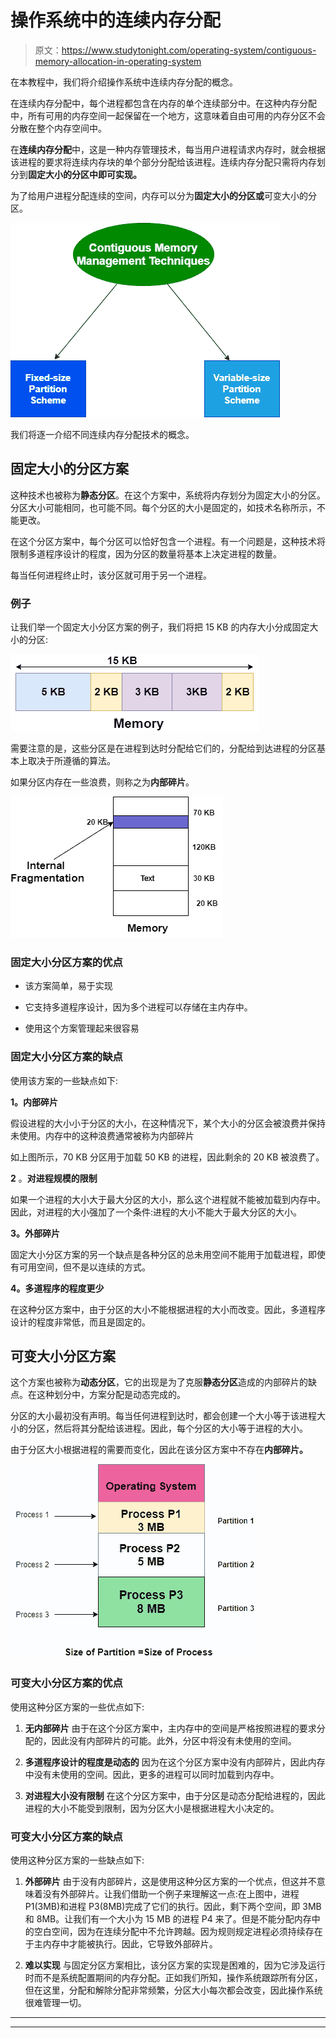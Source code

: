 # 操作系统中的连续内存分配

> 原文：<https://www.studytonight.com/operating-system/contiguous-memory-allocation-in-operating-system>

在本教程中，我们将介绍操作系统中连续内存分配的概念。

在连续内存分配中，每个进程都包含在内存的单个连续部分中。在这种内存分配中，所有可用的内存空间一起保留在一个地方，这意味着自由可用的内存分区不会分散在整个内存空间中。

在**连续内存分配**中，这是一种内存管理技术，每当用户进程请求内存时，就会根据该进程的要求将连续内存块的单个部分分配给该进程。连续内存分配只需将内存划分到**固定大小的分区中即可实现。**

为了给用户进程分配连续的空间，内存可以分为**固定大小的分区或**可变大小的分区。

![](img/f3faa25d5cd010e9e3af4dc32d48c07b.png)

我们将逐一介绍不同连续内存分配技术的概念。

## 固定大小的分区方案

这种技术也被称为**静态分区**。在这个方案中，系统将内存划分为固定大小的分区。分区大小可能相同，也可能不同。每个分区的大小是固定的，如技术名称所示，不能更改。

在这个分区方案中，每个分区可以恰好包含一个进程。有一个问题是，这种技术将限制多道程序设计的程度，因为分区的数量将基本上决定进程的数量。

每当任何进程终止时，该分区就可用于另一个进程。

### 例子

让我们举一个固定大小分区方案的例子，我们将把 15 KB 的内存大小分成固定大小的分区:

![](img/451e22b3b7cb9627fa59638010068545.png)

需要注意的是，这些分区是在进程到达时分配给它们的，分配给到达进程的分区基本上取决于所遵循的算法。

如果分区内存在一些浪费，则称之为**内部碎片**。

![](img/58ad28f942f6634ad56b46474a0c6d3e.png)

### 固定大小分区方案的优点

*   该方案简单，易于实现

*   它支持多道程序设计，因为多个进程可以存储在主内存中。

*   使用这个方案管理起来很容易

### 固定大小分区方案的缺点

使用该方案的一些缺点如下:

**1。内部碎片**

假设进程的大小小于分区的大小，在这种情况下，某个大小的分区会被浪费并保持未使用。内存中的这种浪费通常被称为内部碎片

如上图所示，70 KB 分区用于加载 50 KB 的进程，因此剩余的 20 KB 被浪费了。

**2** 。**对进程规模的限制**

如果一个进程的大小大于最大分区的大小，那么这个进程就不能被加载到内存中。因此，对进程的大小强加了一个条件:进程的大小不能大于最大分区的大小。

**3。外部碎片**

固定大小分区方案的另一个缺点是各种分区的总未用空间不能用于加载进程，即使有可用空间，但不是以连续的方式。

**4。多道程序的程度更少**

在这种分区方案中，由于分区的大小不能根据进程的大小而改变。因此，多道程序设计的程度非常低，而且是固定的。

## 可变大小分区方案

这个方案也被称为**动态分区**，它的出现是为了克服**静态分区**造成的内部碎片的缺点。在这种划分中，方案分配是动态完成的。

分区的大小最初没有声明。每当任何进程到达时，都会创建一个大小等于该进程大小的分区，然后将其分配给该进程。因此，每个分区的大小等于进程的大小。

由于分区大小根据进程的需要而变化，因此在该分区方案中不存在**内部碎片。**

![](img/f50fba8dceb1ce0eed9aae1ed4ac0d22.png)

### 可变大小分区方案的优点

使用这种分区方案的一些优点如下:

1.  **无内部碎片**
    由于在这个分区方案中，主内存中的空间是严格按照进程的要求分配的，因此没有内部碎片的可能。此外，分区中将没有未使用的空间。

2.  **多道程序设计的程度是动态的**
    因为在这个分区方案中没有内部碎片，因此内存中没有未使用的空间。因此，更多的进程可以同时加载到内存中。

3.  **对进程大小没有限制**
    在这个分区方案中，由于分区是动态分配给进程的，因此进程的大小不能受到限制，因为分区大小是根据进程大小决定的。

### 可变大小分区方案的缺点

使用这种分区方案的一些缺点如下:

1.  **外部碎片**
    由于没有内部碎片，这是使用这种分区方案的一个优点，但这并不意味着没有外部碎片。让我们借助一个例子来理解这一点:在上图中，进程 P1(3MB)和进程 P3(8MB)完成了它们的执行。因此，剩下两个空间，即 3MB 和 8MB。让我们有一个大小为 15 MB 的进程 P4 来了。但是不能分配内存中的空白空间，因为在连续分配中不允许跨越。因为规则规定进程必须持续存在于主内存中才能被执行。因此，它导致外部碎片。

2.  **难以实现**
    与固定分区方案相比，该分区方案的实现是困难的，因为它涉及运行时而不是系统配置期间的内存分配。正如我们所知，操作系统跟踪所有分区，但在这里，分配和解除分配非常频繁，分区大小每次都会改变，因此操作系统很难管理一切。



* * *

* * *